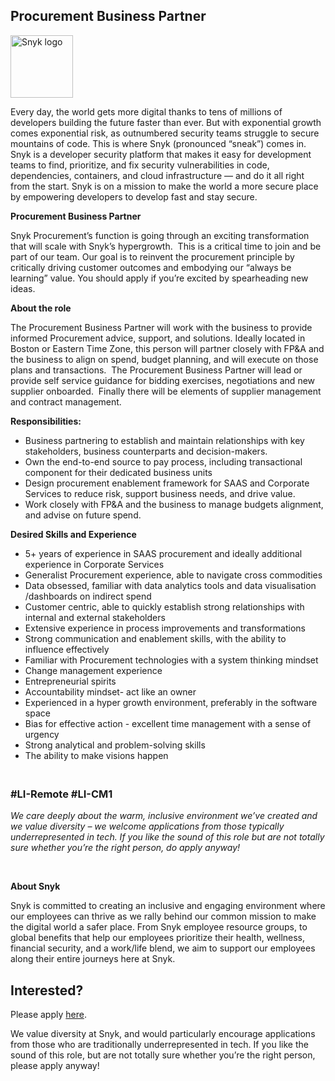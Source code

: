 Procurement Business Partner
---

<img src="https://res.cloudinary.com/snyk/image/upload/v1537345894/press-kit/brand/logo-black.png" width="100" alt="Snyk logo" />

<div class="content-intro"><p><span style="font-weight: 400;">Every day, the world gets more digital thanks to tens of millions of developers building the future faster than ever. But with exponential growth comes exponential risk, as outnumbered security teams struggle to secure mountains of code. This is where Snyk (pronounced “sneak”) comes in. Snyk is a developer security platform that makes it easy for development teams to find, prioritize, and fix security vulnerabilities in code, dependencies, containers, and cloud infrastructure — and do it all right from the start. Snyk is on a mission to make the world a more secure place by empowering developers to develop fast and stay secure.</span></p></div><p><strong>Procurement Business Partner</strong></p>
<p><span style="font-weight: 400;">Snyk Procurement’s function is going through an exciting transformation that will scale with Snyk’s hypergrowth.&nbsp; This is a critical time to join and be part of our team. Our goal is to reinvent the procurement principle by critically driving customer outcomes and embodying our “always be learning” value. You should apply if you’re excited by spearheading new ideas.</span></p>
<p><strong>About the role</strong></p>
<p><span style="font-weight: 400;">The Procurement Business Partner will work with the business to provide informed Procurement advice, support, and solutions. Ideally located in Boston or Eastern Time Zone, this person will partner closely with FP&amp;A and the business to align on spend, budget planning, and will execute on those plans and transactions.&nbsp; The Procurement Business Partner will lead or provide self service guidance for bidding exercises, negotiations and new supplier onboarded.&nbsp; Finally there will be elements of supplier management and contract management.</span></p>
<p><strong>Responsibilities:&nbsp;</strong></p>
<ul>
<li style="font-weight: 400;"><span style="font-weight: 400;">Business partnering to establish and maintain relationships with key stakeholders, business counterparts and decision-makers.</span></li>
<li style="font-weight: 400;"><span style="font-weight: 400;">Own the end-to-end source to pay process, including transactional component for their dedicated business units</span></li>
<li style="font-weight: 400;"><span style="font-weight: 400;">Design procurement enablement framework for SAAS and Corporate Services to reduce risk, support business needs, and drive value.&nbsp;</span></li>
<li style="font-weight: 400;"><span style="font-weight: 400;">Work closely with FP&amp;A and the business to manage budgets alignment, and advise on future spend.</span></li>
</ul>
<p><strong>Desired Skills and Experience</strong></p>
<ul>
<li style="font-weight: 400;"><span style="font-weight: 400;">5+ years of experience in SAAS procurement and </span><span style="font-weight: 400;">ideally additional experience in Corporate Services</span></li>
<li style="font-weight: 400;"><span style="font-weight: 400;">Generalist Procurement experience, able to navigate cross commodities</span></li>
<li style="font-weight: 400;"><span style="font-weight: 400;">Data obsessed, familiar with data analytics tools and data visualisation /dashboards on indirect spend</span></li>
<li style="font-weight: 400;"><span style="font-weight: 400;">Customer centric, able to quickly establish strong relationships with internal and external stakeholders&nbsp;</span></li>
<li style="font-weight: 400;"><span style="font-weight: 400;">Extensive experience in process improvements and transformations&nbsp;</span></li>
<li style="font-weight: 400;"><span style="font-weight: 400;">Strong communication and enablement skills, with the ability to influence effectively</span></li>
<li style="font-weight: 400;"><span style="font-weight: 400;">Familiar with Procurement technologies with a system thinking mindset</span></li>
<li style="font-weight: 400;"><span style="font-weight: 400;">Change management experience&nbsp;</span></li>
<li style="font-weight: 400;"><span style="font-weight: 400;">Entrepreneurial spirits&nbsp;</span></li>
<li style="font-weight: 400;"><span style="font-weight: 400;">Accountability mindset- act like an owner</span></li>
<li style="font-weight: 400;"><span style="font-weight: 400;">Experienced in a hyper growth environment, preferably in the software space</span></li>
<li style="font-weight: 400;"><span style="font-weight: 400;">Bias for effective action - excellent time management with a sense of urgency</span></li>
<li style="font-weight: 400;"><span style="font-weight: 400;">Strong analytical and problem-solving skills&nbsp;</span></li>
<li style="font-weight: 400;"><span style="font-weight: 400;">The ability to make visions happen</span></li>
</ul>
<h3><br>#LI-Remote #LI-CM1</h3><div class="content-conclusion"><p><em data-stringify-type="italic">We care deeply about the warm, inclusive environment we’ve created and we value diversity – we welcome applications from those typically underrepresented in tech. If you like the sound of this role but are not totally sure whether you’re the right person, do apply anyway!</em></p>
<p>&nbsp;</p>
<p><strong>About Snyk</strong></p>
<p><strong><span style="font-weight: 400;">Snyk is committed to creating an inclusive and engaging environment where our employees can thrive as we rally behind our common mission to make the digital world a safer place. From Snyk employee resource groups, to global benefits that help our employees prioritize their health, wellness, financial security, and a work/life blend, we aim to support our employees along their entire journeys here at Snyk. </span></strong></p></div>

Interested?
---

Please apply [here](https://boards.greenhouse.io/snyk/jobs/6524089002#app).

We value diversity at Snyk, and would particularly encourage applications from those who are traditionally underrepresented in tech.
If you like the sound of this role, but are not totally sure whether you’re the right person, please apply anyway!
